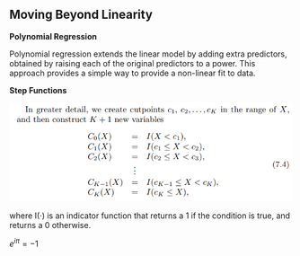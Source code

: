 ## Moving Beyond Linearity

**Polynomial Regression**

Polynomial regression extends the linear model by adding extra predictors, obtained by raising each of the original predictors to a power.
This approach provides a simple way to provide a non-linear fit to data.

**Step Functions**

<img src="Images\stepdef.PNG">

where I(·) is an indicator function that returns a 1 if the condition is true, and returns a 0 otherwise.

$e^{i \pi} = -1$